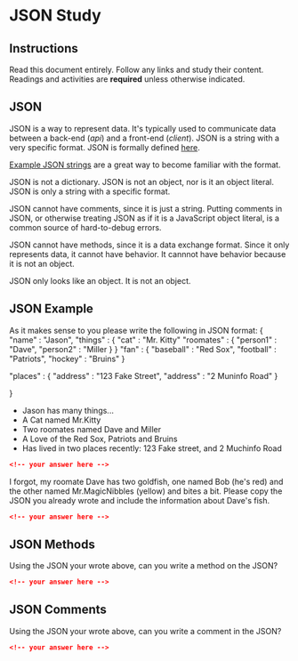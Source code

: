 # JSON Study

## Instructions

Read this document entirely. Follow any links and study their content. Readings
and activities are **required** unless otherwise indicated.

## JSON

JSON is a way to represent data. It's typically used to communicate data between
a back-end (*api*) and a front-end (*client*). JSON is a string with a very
specific format. JSON is formally defined [here](http://www.json.org/).

[Example JSON strings](http://json.org/example.html) are a great way to become
familiar with the format.

JSON is not a dictionary. JSON is not an object, nor is it an object literal.
JSON is only a string with a specific format.

JSON cannot have comments, since it is just a string. Putting comments in JSON,
or otherwise treating JSON as if it is a JavaScript object literal, is a common
source of hard-to-debug errors.

JSON cannot have methods, since it is a data exchange format. Since it only
represents data, it cannot have behavior. It cannnot have behavior because it is
not an object.

JSON only looks like an object. It is not an object.

## JSON Example

As it makes sense to you please write the following in JSON format:
{
  "name" : "Jason",
  "things" : {
      "cat" : "Mr. Kitty"
      "roomates" : {
                  "person1" : "Dave",
                  "person2" : "Miller
      }
  }
  "fan" : {
      "baseball" : "Red Sox",
      "football" : "Patriots",
      "hockey"   : "Bruins"
  }

  "places" : {
      "address" : "123 Fake Street",
      "address" : "2 Muninfo Road"
  }



}
-   Jason has many things...
-   A Cat named Mr.Kitty
-   Two roomates named Dave and Miller
-   A Love of the Red Sox, Patriots and Bruins
-   Has lived in two places recently: 123 Fake street, and 2 Muchinfo Road

```json
<!-- your answer here -->
```

I forgot, my roomate Dave has two goldfish, one named Bob (he's red) and the
other named Mr.MagicNibbles (yellow) and bites a bit. Please copy the JSON you
already wrote and include the information about Dave's fish.

```json
<!-- your answer here -->
```

## JSON Methods

Using the JSON your wrote above, can you write a method on the JSON?

```json
<!-- your answer here -->
```

## JSON Comments

Using the JSON your wrote above, can you write a comment in the JSON?

```json
<!-- your answer here -->
```
